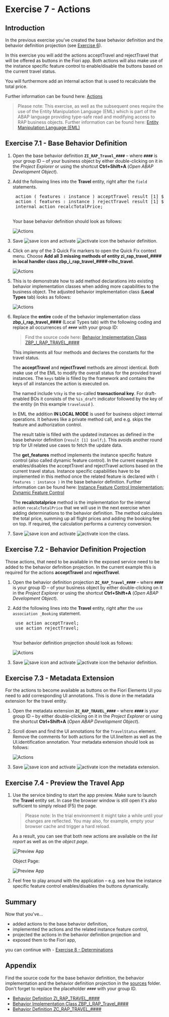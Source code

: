 # Exercise 7 - Actions

## Introduction
In the previous exercise you've created the base behavior definition and the behavior definition projection (see [Exercise 6](/exercises/ex6/README.md)).

In this exercise you will add the actions acceptTravel and rejectTravel that will be offered as buttons in the Fiori app. Both actions will also make use of the instance specific feature control to enable/disable the buttons based on the current travel status.

You will furthermore add an internal action that is used to recalculate the total price.

Further information can be found here: [Actions](https://help.sap.com/viewer/923180ddb98240829d935862025004d6/Cloud/en-US/83bad707a5a241a2ae93953d81d17a6b.html)

> Please note: This exercise, as well as the subsequent ones require the use of the Entity Manipulation Language (EML) which is part of the ABAP language providing type-safe read and modifying access to RAP business objects. Further information can be found here: [Entity Manipulation Language (EML)](https://help.sap.com/viewer/923180ddb98240829d935862025004d6/Cloud/en-US/af7782de6b9140e29a24eae607bf4138.html)

## Exercise 7.1 - Base Behavior Definition
1. Open the base behavior definition **`ZI_RAP_Travel_####`** – where **`####`** is your group ID – of your business object by either double-clicking on it in the _Project Explorer_ or using the shortcut **Ctrl+Shift+A** (_Open ABAP Development Object_).

2. Add the following lines into the **Travel** entity, right after the `field` statements.

    <pre>
    action ( features : instance ) acceptTravel result [1] $self;
    action ( features : instance ) rejectTravel result [1] $self;
    internal action recalcTotalPrice;
    </pre>

    Your base behavior definition should look as follows:
    
    ![Actions](images/action01.png)
    
3. Save ![save icon](images/adt_save.png) and activate ![activate icon](images/adt_activate.png) the behavior definition.

4. Click on any of the 3 Quick Fix markers to open the Quick Fix context menu. Choose **Add all 3 missing methods of entity zi_rap_travel_#### in local handler class zbp_i_rap_travel_####->lhc_travel**.

    ![Actions](images/action02.png)

5. This is to demonstrate how to add method declarations into existing behavior implementation classes when adding more capabilities to the business object. The adjusted behavior implementation class (**Local Types** tab) looks as follows:

    ![Actions](images/action03.png)

6. Replace the **entire** code of the behavior implementation class **zbp_i_rap_travel_####** (Local Types tab) with the following coding and replace all occurrences of  `####` with your group ID:

    > Find the source code here: [Behavior Implementation Class ZBP_I_RAP_TRAVEL_####](sources/EX7_1_CLAS_ZBP_I_RAP_TRAVEL.txt)

    This implements all four methods and declares the constants for the travel status.
    
    The **acceptTravel** and **rejectTravel** methods are almost identical. Both make use of the EML to modify the overall status for the provided travel instances. The `keys` table is filled by the framework and contains the keys of all instances the action is executed on. 
    
    The named include `%tky` is the so-called **transactional key**. For draft-enabled BOs it consists of the `%is_draft` indicator followed by the key of the entity (in this example `traveluuid` ). 
    
    In EML the addition **IN LOCAL MODE** is used for business object internal operations. It behaves like a private method call, and e.g. skips the feature and authorization control.
    
    The result table is filled with the updated instances as defined in the base behavior definition (`result [1] $self;`). This avoids another round trip for UI related use cases to fetch the update data. 
    
    The **get_features** method implements the instance specific feature control (also called dynamic feature control). In the current example it enables/disables the acceptTravel and rejectTravel actions based on the current travel status. Instance specific capabilities have to be implemented in this method once the related feature is declared with `( features : instance )` in the base behavior definition. Further information can be found here: [Instance Feature Control Implementation: Dynamic Feature Control](https://help.sap.com/viewer/923180ddb98240829d935862025004d6/Cloud/en-US/9ee0a7073fef4f889e85862114b85fdd.html)
    
    The **recalctotalprice** method is the implementation for the internal action `recalcTotalPrice` that we will use in the next exercise when adding determinations to the behavior definition. The method calculates the total price, summing up all flight prices and adding the booking fee on top. If required, the calculation performs a currency conversion.  

7. Save ![save icon](images/adt_save.png) and activate ![activate icon](images/adt_activate.png) the class.

## Exercise 7.2 - Behavior Definition Projection
Those actions, that need to be available in the exposed service need to be added to the behavior definition projection. In the current example this is required for the actions **acceptTravel** and **rejectTravel**.

1. Open the behavior definition projection **`ZC_RAP_Travel_####`** – where **`####`** is your group ID – of your business object by either double-clicking on it in the _Project Explorer_ or using the shortcut **Ctrl+Shift+A** (_Open ABAP Development Object_).

2. Add the following lines into the **Travel** entity, right after the `use association _Booking` statement.

    <pre>
    use action acceptTravel;
    use action rejectTravel;
    </pre>

    Your behavior definition projection should look as follows:
    
    ![Actions](images/action04.png)
    
3. Save ![save icon](images/adt_save.png) and activate ![activate icon](images/adt_activate.png) the behavior definition.

## Exercise 7.3 - Metadata Extension
For the actions to become available as buttons on the Fiori Elements UI you need to add corresponding UI annotations. This is done in the metadata extension for the travel entity.

1. Open the metadata extension **`ZC_RAP_TRAVEL_####`** – where **`####`** is your group ID – by either double-clicking on it in the _Project Explorer_ or using the shortcut **Ctrl+Shift+A** (_Open ABAP Development Object_).

2. Scroll down and find the UI annotations for the `TravelStatus` element. Remove the comments for both actions for the UI.lineItem as well as the UI.identification annotation. Your metadata extension should look as follows:
    
    ![Actions](images/action05.png)
    
3. Save ![save icon](images/adt_save.png) and activate ![activate icon](images/adt_activate.png) the metadata extension.

## Exercise 7.4 - Preview the Travel App 

1. Use the service binding to start the app preview. Make sure to launch the **Travel** entity set. In case the browser window is still open it's also sufficient to simply reload (F5) the page.

   > Please note: In the trial environment it might take a while until your changes are reflected. 
   > You may also, for example, empty your browser cache and trigger a hard reload.
   
   As a result, you can see that both new actions are available on the _list report_ as well as on the _object page_.
  
    ![Preview App](images/action06.png)
    
    Object Page:
    
    ![Preview App](images/action07.png)

2.	Feel free to play around with the application – e.g. see how the instance specific feature control enables/disables the buttons dynamically.    

## Summary

Now that you've... 
- added actions to the base behavior definition, 
- implemented the actions and the related instance feature control,
- projected the actions in the behavior definition projection and
- exposed them to the Fiori app,

you can continue with - [Exercise 8 - Determinations](../ex8/README.md)

## Appendix

Find the source code for the base behavior definition, the behavior implementation and the behavior definition projection in the [sources](sources) folder. Don't forget to replace the placeholder `####` with your group ID.

- [Behavior Definition ZI_RAP_TRAVEL_####](sources/EX7_1_BDEF_ZI_RAP_TRAVEL.txt)
- [Behavior Implementation Class ZBP_I_RAP_Travel_####](sources/EX7_1_CLAS_ZBP_I_RAP_TRAVEL.txt)
- [Behavior Definition ZC_RAP_TRAVEL_####](sources/EX7_2_BDEF_ZC_RAP_TRAVEL.txt)
